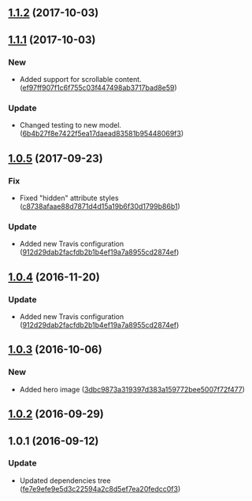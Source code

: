 <a name="1.1.2"></a>
## [1.1.2](https://github.com/advanced-rest-client/bottom-sheet/compare/1.1.1...1.1.2) (2017-10-03)




<a name="1.1.1"></a>
## [1.1.1](https://github.com/advanced-rest-client/bottom-sheet/compare/1.0.5...1.1.1) (2017-10-03)


### New

* Added support for scrollable content. ([ef97ff907f1c6f755c03f447498ab3717bad8e59](https://github.com/advanced-rest-client/bottom-sheet/commit/ef97ff907f1c6f755c03f447498ab3717bad8e59))

### Update

* Changed testing to new model. ([6b4b27f8e7422f5ea17daead83581b95448069f3](https://github.com/advanced-rest-client/bottom-sheet/commit/6b4b27f8e7422f5ea17daead83581b95448069f3))



<a name="1.0.5"></a>
## [1.0.5](https://github.com/advanced-rest-client/bottom-sheet/compare/1.0.3...1.0.5) (2017-09-23)


### Fix

* Fixed "hidden" attribute styles ([c8738afaae88d7871d4d15a19b6f30d1799b86b1](https://github.com/advanced-rest-client/bottom-sheet/commit/c8738afaae88d7871d4d15a19b6f30d1799b86b1))

### Update

* Added new Travis configuration ([912d29dab2facfdb2b1b4ef19a7a8955cd2874ef](https://github.com/advanced-rest-client/bottom-sheet/commit/912d29dab2facfdb2b1b4ef19a7a8955cd2874ef))



<a name="1.0.4"></a>
## [1.0.4](https://github.com/advanced-rest-client/bottom-sheet/compare/1.0.3...v1.0.4) (2016-11-20)


### Update

* Added new Travis configuration ([912d29dab2facfdb2b1b4ef19a7a8955cd2874ef](https://github.com/advanced-rest-client/bottom-sheet/commit/912d29dab2facfdb2b1b4ef19a7a8955cd2874ef))



<a name="1.0.3"></a>
## [1.0.3](https://github.com/advanced-rest-client/bottom-sheet/compare/1.0.1...v1.0.3) (2016-10-06)


### New

* Added hero image ([3dbc9873a319397d383a159772bee5007f72f477](https://github.com/advanced-rest-client/bottom-sheet/commit/3dbc9873a319397d383a159772bee5007f72f477))



<a name="1.0.2"></a>
## [1.0.2](https://github.com/advanced-rest-client/bottom-sheet/compare/1.0.1...v1.0.2) (2016-09-29)




<a name="1.0.1"></a>
## 1.0.1 (2016-09-12)


### Update

* Updated dependencies tree ([fe7e9efe9e5d3c22594a2c8d5ef7ea20fedcc0f3](https://github.com/advanced-rest-client/bottom-sheet/commit/fe7e9efe9e5d3c22594a2c8d5ef7ea20fedcc0f3))



